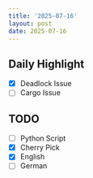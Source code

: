 ```yaml
---
title: '2025-07-16'
layout: post
date: 2025-07-16
---
```


**Daily Highlight**
---

- [x] Deadlock Issue
- [ ] Cargo Issue

**TODO**
---

- [ ] Python Script
- [x] Cherry Pick
- [x] English
- [ ] German
